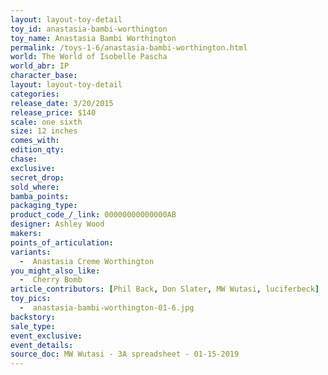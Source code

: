 ```yaml
---
layout: layout-toy-detail 
toy_id: anastasia-bambi-worthington
toy_name: Anastasia Bambi Worthington
permalink: /toys-1-6/anastasia-bambi-worthington.html
world: The World of Isobelle Pascha
world_abr: IP
character_base: 
layout: layout-toy-detail
categories: 
release_date: 3/20/2015
release_price: $140 
scale: one sixth
size: 12 inches
comes_with: 
edition_qty: 
chase: 
exclusive: 
secret_drop: 
sold_where: 
bamba_points: 
packaging_type: 
product_code_/_link: 00000000000000AB
designer: Ashley Wood
makers: 
points_of_articulation: 
variants: 
  -  Anastasia Creme Worthington
you_might_also_like: 
  -  Cherry Bomb
article_contributors: [Phil Back, Don Slater, MW Wutasi, luciferbeck]
toy_pics: 
  -  anastasia-bambi-worthington-01-6.jpg
backstory: 
sale_type: 
event_exclusive: 
event_details: 
source_doc: MW Wutasi - 3A spreadsheet - 01-15-2019
---
```

